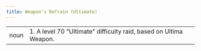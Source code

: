 ```yaml
---
title: Weapon's Refrain (Ultimate)
---
```

| | |
| --- | --- |
| noun | 1.  	A level 70 "Ultimate" difficulty raid, based on Ultima Weapon.	|
